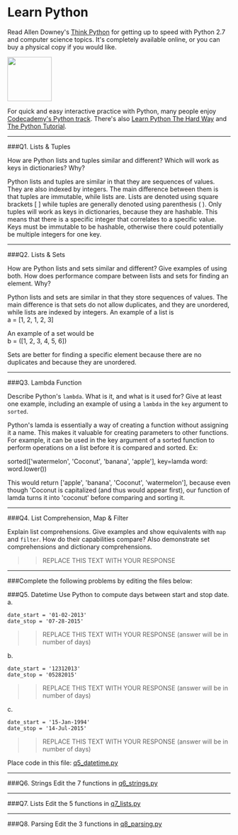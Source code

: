 # Learn Python

Read Allen Downey's [Think Python](http://www.greenteapress.com/thinkpython/) for getting up to speed with Python 2.7 and computer science topics. It's completely available online, or you can buy a physical copy if you would like.

<a href="http://www.greenteapress.com/thinkpython/"><img src="img/think_python.png" style="width: 100px;" target="_blank"></a>

For quick and easy interactive practice with Python, many people enjoy [Codecademy's Python track](http://www.codecademy.com/en/tracks/python). There's also [Learn Python The Hard Way](http://learnpythonthehardway.org/book/) and [The Python Tutorial](https://docs.python.org/2/tutorial/).

---

###Q1. Lists &amp; Tuples

How are Python lists and tuples similar and different? Which will work as keys in dictionaries? Why?

Python lists and tuples are similar in that they are sequences of values. They are also indexed by integers. The main   difference between them is that tuples are immutable, while lists are. Lists are denoted using square brackets [ ] while tuples are generally denoted using parenthesis ( ). Only tuples will work as keys in dictionaries, because they are hashable. This means that there is a specific integer that correlates to a specific value. Keys must be immutable to be hashable, otherwise there could potentially be multiple integers for one key. 

---

###Q2. Lists &amp; Sets

How are Python lists and sets similar and different? Give examples of using both. How does performance compare between lists and sets for finding an element. Why?

Python lists and sets are similar in that they store sequences of values. The main difference is that sets do not allow duplicates, and they are unordered, while lists are indexed by integers. An example of a list is  
a = [1, 2, 1, 2, 3]  

An example of a set would be  
b = ([1, 2, 3, 4, 5, 6])  

Sets are better for finding a specific element because there are no duplicates and because they are unordered.

---

###Q3. Lambda Function

Describe Python's `lambda`. What is it, and what is it used for? Give at least one example, including an example of using a `lambda` in the `key` argument to `sorted`.

Python's lamda is essentially a way of creating a function without assigning it a name. This makes it valuable for creating parameters to other functions. For example, it can be used in the key argument of a sorted function to perform operations on a list before it is compared and sorted. Ex:  
  
sorted(['watermelon', 'Coconut', 'banana', 'apple'], key=lamda word: word.lower())  

This would return ['apple', 'banana', 'Coconut', 'watermelon'], because even though 'Coconut is capitalized (and thus would appear first), our function of lamda turns it into 'coconut' before comparing and sorting it.

---

###Q4. List Comprehension, Map &amp; Filter

Explain list comprehensions. Give examples and show equivalents with `map` and `filter`. How do their capabilities compare? Also demonstrate set comprehensions and dictionary comprehensions.

>> REPLACE THIS TEXT WITH YOUR RESPONSE

---

###Complete the following problems by editing the files below:

###Q5. Datetime
Use Python to compute days between start and stop date.   
a.  

```
date_start = '01-02-2013'    
date_stop = '07-28-2015'
```

>> REPLACE THIS TEXT WITH YOUR RESPONSE (answer will be in number of days)

b.  
```
date_start = '12312013'  
date_stop = '05282015'  
```

>> REPLACE THIS TEXT WITH YOUR RESPONSE (answer will be in number of days)

c.  
```
date_start = '15-Jan-1994'      
date_stop = '14-Jul-2015'  
```

>> REPLACE THIS TEXT WITH YOUR RESPONSE  (answer will be in number of days)

Place code in this file: [q5_datetime.py](python/q5_datetime.py)

---

###Q6. Strings
Edit the 7 functions in [q6_strings.py](python/q6_strings.py)

---

###Q7. Lists
Edit the 5 functions in [q7_lists.py](python/q7_lists.py)

---

###Q8. Parsing
Edit the 3 functions in [q8_parsing.py](python/q8_parsing.py)





